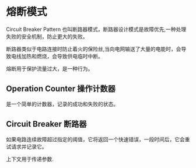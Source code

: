 # 熔断模式

Circuit Breaker Pattern 也叫断路器模式，断路器设计模式是故障优先,一种处理失败的安全机制，防止更大的失败。

断路器类似于电路连接时防止着火的保险丝,当向电网输送了大量的电能时，会导致电线加热和燃烧，会导致供电临时中断。

熔断用于保护流量过大，是一种行为。

## Operation Counter 操作计数器

是一个简单的计数器，记录的成功和失败的状态。

## Circuit Breaker 断路器

如果电路连续故障超过指定的阈值，它将返回一个快速错误，一段时间后，它会重试请求并记录它。

上下文用于传递参数.

